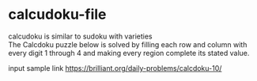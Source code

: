 # calcudoku-file
calcudoku is similar to sudoku with varieties   
The Calcdoku puzzle below is solved by filling each row and column
 with every digit 1 through 4 and making every region complete its 
stated value.

input sample link
https://brilliant.org/daily-problems/calcdoku-10/
